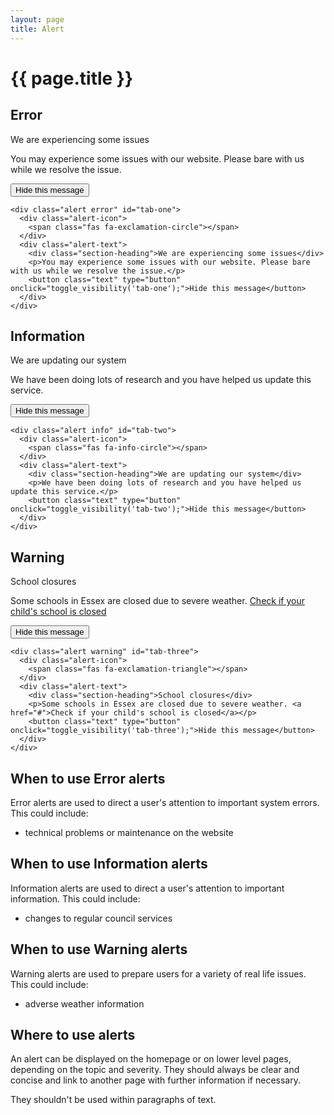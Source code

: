 ```yaml
---
layout: page
title: Alert
---
```


# {{ page.title }}

## Error

<div class="alert error" id="tab-one">
  <div class="alert-icon">
    <span class="fas fa-exclamation-circle"></span>
  </div>
  <div class="alert-text">
    <div class="section-heading">We are experiencing some issues</div>
    <p>You may experience some issues with our website. Please bare with us while we resolve the issue.</p>
    <button class="text" type="button" onclick="toggle_visibility('tab-one');">Hide this message</button>
  </div>
</div>

    <div class="alert error" id="tab-one">
      <div class="alert-icon">
        <span class="fas fa-exclamation-circle"></span>
      </div>
      <div class="alert-text">
        <div class="section-heading">We are experiencing some issues</div>
        <p>You may experience some issues with our website. Please bare with us while we resolve the issue.</p>
        <button class="text" type="button" onclick="toggle_visibility('tab-one');">Hide this message</button>
      </div>
    </div>

## Information

<div class="alert info" id="tab-two">
  <div class="alert-icon">
    <span class="fas fa-info-circle"></span>
  </div>
  <div class="alert-text">
    <div class="section-heading">We are updating our system</div>
    <p>We have been doing lots of research and you have helped us update this service.</p>
    <button class="text" type="button" onclick="toggle_visibility('tab-two');">Hide this message</button>
  </div>
</div>

    <div class="alert info" id="tab-two">
      <div class="alert-icon">
        <span class="fas fa-info-circle"></span>
      </div>
      <div class="alert-text">
        <div class="section-heading">We are updating our system</div>
        <p>We have been doing lots of research and you have helped us update this service.</p>
        <button class="text" type="button" onclick="toggle_visibility('tab-two');">Hide this message</button>
      </div>
    </div>

## Warning

<div class="alert warning" id="tab-three">
  <div class="alert-icon">
    <span class="fas fa-exclamation-triangle"></span>
  </div>
  <div class="alert-text">
    <div class="section-heading">School closures</div>
    <p>Some schools in Essex are closed due to severe weather. <a href="#">Check if your child's school is closed</a></p>
    <button class="text" type="button" onclick="toggle_visibility('tab-three');">Hide this message</button>
  </div>
</div>

    <div class="alert warning" id="tab-three">
      <div class="alert-icon">
        <span class="fas fa-exclamation-triangle"></span>
      </div>
      <div class="alert-text">
        <div class="section-heading">School closures</div>
        <p>Some schools in Essex are closed due to severe weather. <a href="#">Check if your child's school is closed</a></p>
        <button class="text" type="button" onclick="toggle_visibility('tab-three');">Hide this message</button>
      </div>
    </div>


## When to use Error alerts

Error alerts are used to direct a user's attention to important system errors. This could include:
<ul>
  <li>technical problems or maintenance on the website</li>
</ul>


## When to use Information alerts

Information alerts are used to direct a user's attention to important information. This could include:
<ul>
  <li>changes to regular council services</li>
</ul>


## When to use Warning alerts

Warning alerts are used to prepare users for a variety of real life issues. This could include:
<ul>
  <li>adverse weather information</li>
</ul>

## Where to use alerts

An alert can be displayed on the homepage or on lower level pages, depending on the topic and severity. They should always be clear and concise and link to another page with further information if necessary.

They shouldn't be used within paragraphs of text.